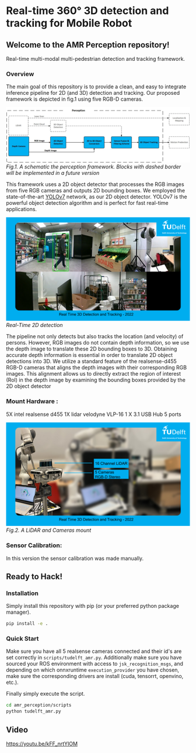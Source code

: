# Real-time 360° 3D detection and tracking for Mobile Robot

## Welcome to the AMR Perception repository! 

Real-time multi-modal multi-pedestrian detection and tracking framework.
### Overview
The main goal of this repository is to provide a clean, and easy to integrate inference pipeline for 2D (and 3D) detection and tracking. 
Our proposed framework is depicted in fig.1 using  five RGB-D cameras.

![alt text](imgs/overview.jpeg)
*Fig.1. A schematic the perception framework. Blocks with dashed border will be implemented in a future version*

This framework uses a 2D object detector that processes the RGB images from five RGB cameras and outputs 2D bounding boxes.
We employed the state-of-the-art [YOLOv7]('https://github.com/WongKinYiu/yolov7') network, as our
2D object detector. YOLOv7 is the powerful object detection algorithm and is perfect for fast real-time applications.

 ![alt text](imgs/example_cameras.jpeg)
*Real-Time 2D detection*

The pipeline not only detects but also tracks the location (and velocity) of persons. However, RGB images do not contain depth information, so we use the depth image to translate these 2D bounding boxes to 3D.
Obtaining accurate depth information is essential in order to translate 2D object detections into 3D. We utilize a standard feature of the realsense-d455 RGB-D cameras that aligns the depth images with their corresponding RGB images. This alignment allows us to directly extract the region of interest (RoI) in the depth image by examining the bounding boxes provided by the 2D object detector

### Mount Hardware : 
5X intel realsense d455 
1X lidar velodyne VLP-16
1 X  3.1 USB Hub 5 ports 

 ![alt text](imgs/setup.jpeg)
*Fig.2. A LiDAR and Cameras mount*

### Sensor Calibration:
In this version the sensor calibration was made manually. 

## Ready to Hack!

### Installation
Simply install this repository with pip (or your preferred python package manager).
```bash
pip install -e .
```

### Quick Start

Make sure you have all 5 realsense cameras connected and their id's are set correctly in `scripts/tudelft_amr.py`. Additionally make sure you have sourced your ROS environment with access to `jsk_recognition_msgs`, and depending on which onnxruntime `execution_provider` you have chosen, make sure the corresponding drivers are install (cuda, tensorrt, openvino, etc.). 

Finally simply execute the script.
```bash
cd amr_perception/scripts
python tudelft_amr.py
```

## Video 

https://youtu.be/kFF_nrtYIOM




